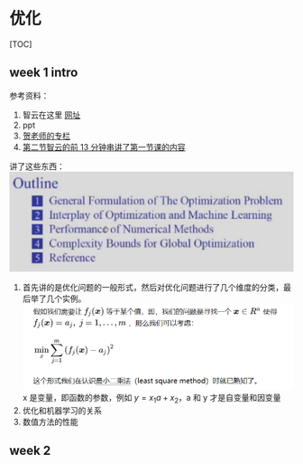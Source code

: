 # 优化

[TOC]

## week 1 intro

参考资料：

1. 智云在这里 [网址](https://classroom.zju.edu.cn/livingroom?course_id=53564&sub_id=917363&tenant_code=112&sub_public=1)
1. ppt
1. [贺老师的专栏](https://www.zhihu.com/column/c_1676006565717573634)
1. [第二节智云的前 13 分钟串讲了第一节课的内容](https://classroom.zju.edu.cn/livingroom?course_id=53564&sub_id=917365&tenant_code=112)

讲了这些东西：![优化](./imgs/2023-09-22-20-47-03.png)

1. 首先讲的是优化问题的一般形式，然后对优化问题进行了几个维度的分类，最后举了几个实例。![优化](./imgs/2023-09-24-08-36-03.png) x 是变量，即函数的参数，例如 $y=x_1a+x_2$，a 和 y 才是自变量和因变量
1. 优化和机器学习的关系
1. 数值方法的性能

## week 2 